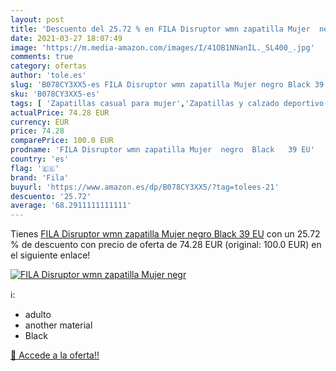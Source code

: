 ```yaml
---
layout: post
title: 'Descuento del 25.72 % en FILA Disruptor wmn zapatilla Mujer  negr'
date: 2021-03-27 18:07:49
image: 'https://m.media-amazon.com/images/I/41OB1NNanIL._SL400_.jpg'
comments: true
category: ofertas
author: 'tole.es'
slug: 'B078CY3XX5-es FILA Disruptor wmn zapatilla Mujer negro Black 39 EU'
sku: 'B078CY3XX5-es'
tags: [ 'Zapatillas casual para mujer','Zapatillas y calzado deportivo para mujer','Zapatos','Zapatos para mujer','Zapatos y complementos','fila','zapatilla', ]
actualPrice: 74.28 EUR
currency: EUR
price: 74.28
comparePrice: 100.0 EUR
prodname: 'FILA Disruptor wmn zapatilla Mujer  negro  Black   39 EU'
country: 'es'
flag: '🇪🇸'
brand: 'Fila'
buyurl: 'https://www.amazon.es/dp/B078CY3XX5/?tag=tolees-21'
descuento: '25.72'
average: '68.2911111111111'
---
```


Tienes [FILA Disruptor wmn zapatilla Mujer  negro  Black   39 EU](https://www.amazon.es/dp/B078CY3XX5/?tag=tolees-21) con un 25.72 % de descuento con precio de oferta de 74.28 EUR (original: 100.0 EUR) en el siguiente enlace!

[![FILA Disruptor wmn zapatilla Mujer  negr](https://m.media-amazon.com/images/I/41OB1NNanIL._SL400_.jpg)](https://www.amazon.es/dp/B078CY3XX5/?tag=tolees-21)

ℹ️:

- adulto
- another material
- Black

[🛒 Accede a la oferta!!](https://www.amazon.es/dp/B078CY3XX5/?tag=tolees-21)
